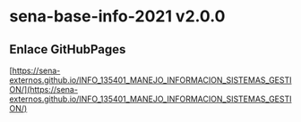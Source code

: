 # **sena-base-info-2021 v2.0.0**

## **Enlace GitHubPages**

[https://sena-externos.github.io/INFO_135401_MANEJO_INFORMACION_SISTEMAS_GESTION/](https://sena-externos.github.io/INFO_135401_MANEJO_INFORMACION_SISTEMAS_GESTION/)

#
